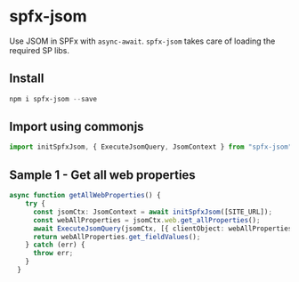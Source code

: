 # spfx-jsom
Use JSOM in SPFx with `async-await`. `spfx-jsom` takes care of loading the required SP libs.

## Install
```powershell
npm i spfx-jsom --save
```

## Import using commonjs
```typescript
import initSpfxJsom, { ExecuteJsomQuery, JsomContext } from "spfx-jsom";
```

## Sample 1 - Get all web properties
```typescript
async function getAllWebProperties() {
    try {
      const jsomCtx: JsomContext = await initSpfxJsom([SITE_URL]);
      const webAllProperties = jsomCtx.web.get_allProperties();
      await ExecuteJsomQuery(jsomCtx, [{ clientObject: webAllProperties }]);
      return webAllProperties.get_fieldValues();
    } catch (err) {
      throw err;
    }
  }
```
